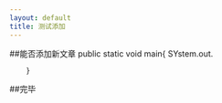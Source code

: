 ```yaml
---
layout: default
title: 测试添加
---
```


##能否添加新文章
    public static void main{
        SYstem.out.
        
        }
  
  ##完毕
